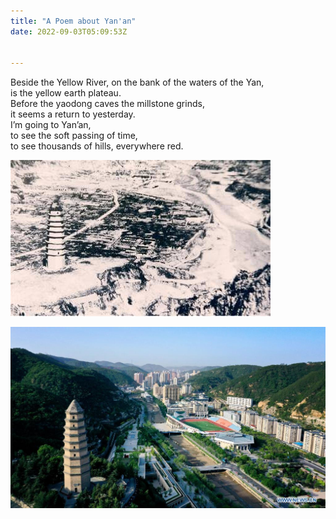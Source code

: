 ```yaml
---
title: "A Poem about Yan'an"
date: 2022-09-03T05:09:53Z


---
```


Beside the Yellow River, on the bank of the waters of the Yan,   
is the yellow earth plateau.    
Before the yaodong caves the millstone grinds,   
it seems a return to yesterday.   
I’m going to Yan’an,   
to see the soft passing of time,   
to see thousands of hills, everywhere red.   

![Old Yan'an](/images/old-yan-an.jpg)   

![Modern day Yan'an](/images/new-yan-an.png)     










